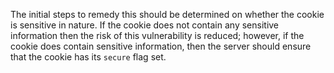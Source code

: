 The initial steps to remedy this should be determined on whether the
cookie is sensitive in nature. If the cookie does not contain any
sensitive information then the risk of this vulnerability is reduced;
however, if the cookie does contain sensitive information, then the
server should ensure that the cookie has its `secure` flag set.